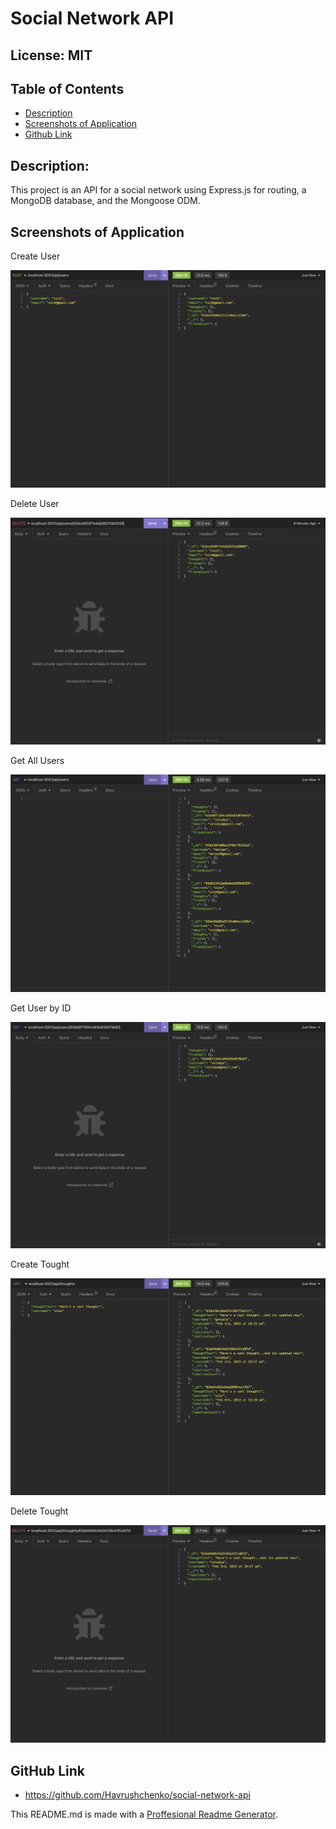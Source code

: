 # Social Network API
  ## License: MIT
  ### 
  ## Table of Contents
  - [Description](#description)
  - [Screenshots of Application](#screenshots-of-application)
  - [Github Link](#github-link)

  ## Description:
  This project is an API for a social network using Express.js for routing, a MongoDB database, and the Mongoose ODM.
  
  ## Screenshots of Application

  Create User

  ![Create User](./assets/img/create-user.png)

  Delete User

  ![Delete User](./assets/img/delete-user.png)

  Get All Users

  ![Get All Users](./assets/img/get-all-users.png)

  Get User by ID

  ![Get User by ID](./assets/img/get-user-by-id.png)

  Create Tought

  ![Create Tought](./assets/img/post-thought.png)

  Delete Tought

  ![Delete Tought](./assets/img/delete-thought.png)

  ## GitHub Link
  - https://github.com/Havrushchenko/social-network-api

  This README.md is made with a [Proffesional Readme Generator](https://github.com/Havrushchenko/proffesional-readme-generator).